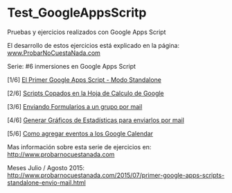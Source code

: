 # Test_GoogleAppsScritp
Pruebas y ejercicios realizados con Google Apps Script

El desarrollo de estos ejercicios está explicado en la página: www.ProbarNoCuestaNada.com

Serie: #6 inmersiones en Google Apps Script


[1/6] [El Primer Google Apps Script - Modo Standalone](http://www.probarnocuestanada.com/2015/07/primer-google-apps-scripts-standalone-envio-mail.html)

[2/6] [Scripts Copados en la Hoja de Calculo de Google](http://www.probarnocuestanada.com/2015/07/entrega-2-de-6-scripts-copados-en-la-hoja-de-calculo-google.html)

[3/6] [Enviando Formularios a un grupo por mail](http://www.probarnocuestanada.com/2015/07/36-enviando-formularios-un-grupo-por-mail.html)

[4/6] [Generar Gráficos de Estadísticas para enviarlos por mail](http://www.probarnocuestanada.com/2015/08/46-generando-graficos-de-estadisticas-y-enviados-por-mail.html)

[5/6] [Como agregar eventos a los Google Calendar](http://www.probarnocuestanada.com/2015/08/como-agregar.eventos-a-los-calendarios-de-google.html)


Mas información sobre esta serie de ejercicios en:
http://www.probarnocuestanada.com

Meses Julio / Agosto 2015:
http://www.probarnocuestanada.com/2015/07/primer-google-apps-scripts-standalone-envio-mail.html

